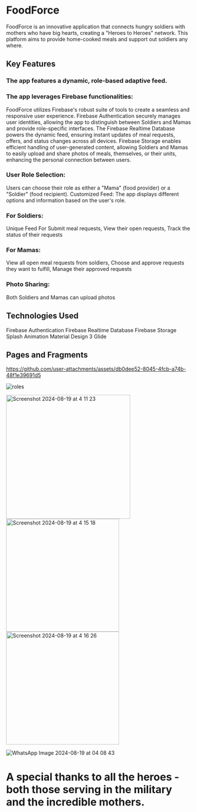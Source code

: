 # **FoodForce**
FoodForce is an innovative application that connects hungry soldiers with mothers who have big hearts, creating a "Heroes to Heroes" network. This platform aims to provide home-cooked meals and support out soldiers any where.



## **Key Features**
### **The app features a dynamic, role-based adaptive feed.** 

### **The app leverages Firebase functionalities:**
FoodForce utilizes Firebase's robust suite of tools to create a seamless and responsive user experience. Firebase Authentication securely manages user identities, allowing the app to distinguish between Soldiers and Mamas and provide role-specific interfaces. The Firebase Realtime Database powers the dynamic feed, ensuring instant updates of meal requests, offers, and status changes across all devices. Firebase Storage enables efficient handling of user-generated content, allowing Soldiers and Mamas to easily upload and share photos of meals, themselves, or their units, enhancing the personal connection between users. 

### **User Role Selection:**
Users can choose their role as either a "Mama" (food provider) or a "Soldier" (food recipient).
Customized Feed: The app displays different options and information based on the user's role.


### **For Soldiers:**
Unique Feed For Submit meal requests,
View their open requests,
Track the status of their requests

### **For Mamas:**
View all open meal requests from soldiers,
Choose and approve requests they want to fulfill,
Manage their approved requests

### **Photo Sharing:** 
Both Soldiers and Mamas can upload photos

## **Technologies Used**

Firebase Authentication
Firebase Realtime Database
Firebase Storage
Splash Animation
Material Design 3
Glide

## **Pages and Fragments**


https://github.com/user-attachments/assets/db0dee52-8045-4fcb-a74b-48f1e39691d5



![roles](https://github.com/user-attachments/assets/f2db891f-9946-4e20-8275-98f27f025515)


<img width="336" alt="Screenshot 2024-08-19 at 4 11 23" src="https://github.com/user-attachments/assets/c91b36fc-eece-47be-8aac-ad1a11529682">


<img width="306" alt="Screenshot 2024-08-19 at 4 15 18" src="https://github.com/user-attachments/assets/44798973-2a0a-4df7-b58e-ca65b7ab2145">


<img width="306" alt="Screenshot 2024-08-19 at 4 16 26" src="https://github.com/user-attachments/assets/f13e939d-9be4-4a03-80c2-426fb5638793">

![WhatsApp Image 2024-08-19 at 04 08 43](https://github.com/user-attachments/assets/1db7415b-61ed-48da-b221-4cc113132715)







# **A special thanks to all the heroes - both those serving in the military and the incredible mothers.**
